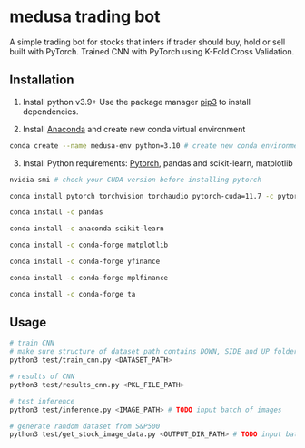 # medusa trading bot

A simple trading bot for stocks that infers if trader should buy, hold or sell built with PyTorch. Trained CNN with PyTorch using K-Fold Cross Validation.

## Installation
1. Install python v3.9+
Use the package manager [pip3](https://pip.pypa.io/en/stable/) to install dependencies.

2. Install [Anaconda](https://gist.github.com/kauffmanes/5e74916617f9993bc3479f401dfec7da) and create new conda virtual environment

```bash
conda create --name medusa-env python=3.10 # create new conda environment
```

3. Install Python requirements: [Pytorch](https://pytorch.org/), pandas and scikit-learn, matplotlib

```bash
nvidia-smi # check your CUDA version before installing pytorch

conda install pytorch torchvision torchaudio pytorch-cuda=11.7 -c pytorch -c nvidia

conda install -c pandas

conda install -c anaconda scikit-learn

conda install -c conda-forge matplotlib

conda install -c conda-forge yfinance

conda install -c conda-forge mplfinance

conda install -c conda-forge ta
```

## Usage

```bash
# train CNN
# make sure structure of dataset path contains DOWN, SIDE and UP folders with labeled images
python3 test/train_cnn.py <DATASET_PATH> 

# results of CNN
python3 test/results_cnn.py <PKL_FILE_PATH>

# test inference
python3 test/inference.py <IMAGE_PATH> # TODO input batch of images

# generate random dataset from S&P500
python3 test/get_stock_image_data.py <OUTPUT_DIR_PATH> # TODO input batch of images and display results
```

